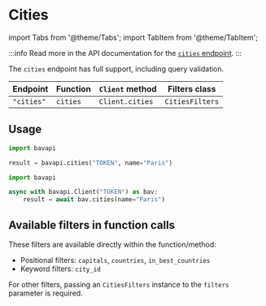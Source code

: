 # Cities

import Tabs from '@theme/Tabs';
import TabItem from '@theme/TabItem';

:::info
Read more in the API documentation for the [`cities` endpoint](/core-resources/cities.md).
:::

The `cities` endpoint has full support, including query validation.

| Endpoint   | Function | `Client` method | Filters class   |
| ---------- | -------- | --------------- | --------------- |
| `"cities"` | `cities` | `Client.cities` | `CitiesFilters` |

## Usage

<Tabs>
  <TabItem value="sync" label="Sync" default>

```py title="Using top-level functions"
import bavapi

result = bavapi.cities("TOKEN", name="Paris")
```

  </TabItem>
  <TabItem value="async" label="Async">

```py title="Using Client asynchronously"
import bavapi

async with bavapi.Client("TOKEN") as bav:
    result = await bav.cities(name="Paris")
```

  </TabItem>
</Tabs>

## Available filters in function calls

These filters are available directly within the function/method:

- Positional filters: `capitals`, `countries`, `in_best_countries`
- Keyword filters: `city_id`

For other filters, passing an `CitiesFilters` instance to the `filters` parameter is required.
